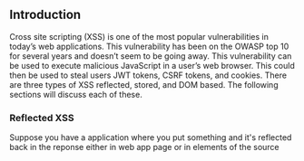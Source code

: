 ## Introduction

Cross site scripting (XSS) is one of the most popular vulnerabilities in today’s web applications. This vulnerability has been on the OWASP top 10 for several years and doesn’t seem to be going away. This vulnerability can be used to execute malicious JavaScript in a user’s web browser. This could then be used to steal users JWT tokens, CSRF tokens, and cookies. There are three types of XSS reflected, stored, and DOM based. The following sections will discuss each of these.


### Reflected XSS

Suppose you have a application where you put something and it's reflected back in the reponse either in web app page or in elements of the source

